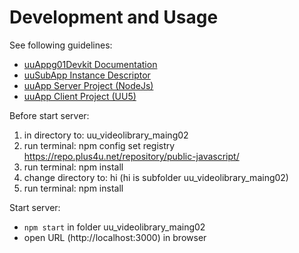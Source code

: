 
# Development and Usage

See following guidelines:

- [uuAppg01Devkit Documentation](https://uuapp.plus4u.net/uu-bookkit-maing01/e884539c8511447a977c7ff070e7f2cf/book)
- [uuSubApp Instance Descriptor](https://uuapp.plus4u.net/uu-bookkit-maing01/289fcd2e11d34f3e9b2184bedb236ded/book/page?code=uuSubAppInstanceDescriptor)
- [uuApp Server Project (NodeJs)](https://uuapp.plus4u.net/uu-bookkit-maing01/2590bf997d264d959b9d6a88ee1d0ff5/book/page?code=getStarted)
- [uuApp Client Project (UU5)](https://uuapp.plus4u.net/uu-bookkit-maing01/ed11ec379073476db0aa295ad6c00178/book/page?code=getStartedHooks)

Before start server:

1. in directory to: uu_videolibrary_maing02
2. run terminal: npm config set registry https://repo.plus4u.net/repository/public-javascript/
3. run terminal: npm install
4. change directory to: hi (hi is subfolder uu_videolibrary_maing02)
5. run terminal: npm install

Start server:

- `npm start` in folder uu_videolibrary_maing02
- open URL (http://localhost:3000) in browser

